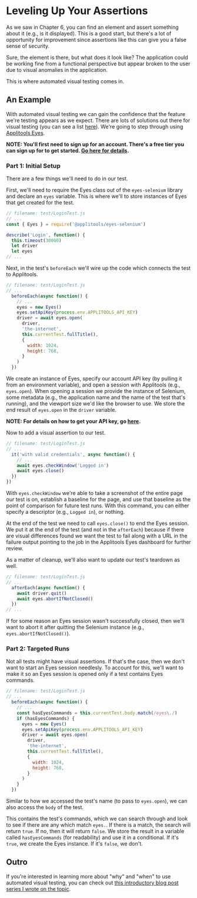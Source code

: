 # Leveling Up Your Assertions

As we saw in Chapter 6, you can find an element and assert something about it (e.g., is it displayed). This is a good start, but there's a lot of opportunity for improvement since assertions like this can give you a false sense of security.

Sure, the element is there, but what does it look like? The application could be working fine from a functional perspective but appear broken to the user due to visual anomalies in the application.

This is where automated visual testing comes in.

## An Example

With automated visual testing we can gain the confidence that the feature we're testing appears as we expect. There are lots of solutions out there for visual testing (you can see a list [here](https://applitools.com/blog/how-to-do-visual-testing-with-selenium)). We're going to step through using [Applitools Eyes](https://applitools.com).

__NOTE: You'll first need to sign up for an account. There's a free tier you can sign up for to get started. [Go here for details](https://applitools.com/users/register).__

### Part 1: Initial Setup

There are a few things we'll need to do in our test.

First, we'll need to require the Eyes class out of the `eyes-selenium` library and declare an `eyes` variable. This is where we'll to store instances of Eyes that get created for the test.

```javascript
// filename: test/LoginTest.js
// ...
const { Eyes } = require('@applitools/eyes-selenium')

describe('Login', function() {
  this.timeout(30000)
  let driver
  let eyes
// ...
```

Next, in the test's `beforeEach` we'll wire up the code which connects the test to Applitools.

```javascript
// filename: test/LoginTest.js
// ...
  beforeEach(async function() {
    // ...
    eyes = new Eyes()
    eyes.setApiKey(process.env.APPLITOOLS_API_KEY)
    driver = await eyes.open(
      driver,
      'the-internet',
      this.currentTest.fullTitle(),
      {
        width: 1024,
        height: 768,
      }
    )
  })
```

We create an instance of Eyes, specify our account API key (by pulling it from an environment variable), and open a session with Applitools (e.g., `eyes.open`). When opening a session we provide the instance of Selenium, some metadata (e.g., the application name and the name of the test that's running), and the viewport size we'd like the browser to use. We store the end result of `eyes.open` in the `driver` variable.

__NOTE: For details on how to get your API key, go [here](https://applitools.com/docs/topics/overview/obtain-api-key.html).__

Now to add a visual assertion to our test.

```javascript
// filename: test/LoginTest.js
// ...
  it('with valid credentials', async function() {
    // ...
    await eyes.checkWindow('Logged in')
    await eyes.close()
  })
})
```

With `eyes.checkWindow` we're able to take a screenshot of the entire page our test is on, establish a baseline for the page, and use that baseline as the point of comparison for future test runs. With this command, you can either specify a descriptor (e.g., `Logged in`), or nothing.

At the end of the test we need to call `eyes.close()` to end the Eyes session. We put it at the end of the test (and not in the `afterEach`) because if there are visual differences found we want the test to fail along with a URL in the failure output pointing to the job in the Applitools Eyes dashboard for further review.

As a matter of cleanup, we'll also want to update our test's teardown as well.

```javascript
// filename: test/LoginTest.js
// ...
  afterEach(async function() {
    await driver.quit()
    await eyes.abortIfNotClosed()
  })
// ...
```

If for some reason an Eyes session wasn't successfully closed, then we'll want to abort it after quitting the Selenium instance (e.g., `eyes.abortIfNotClosed()`).

### Part 2: Targeted Runs

Not all tests might have visual assertions. If that's the case, then we don't want to start an Eyes session needlesly. To account for this, we'll want to make it so an Eyes session is opened only if a test contains Eyes commands.

```javascript
// filename: test/LoginTest.js
// ...
  beforeEach(async function() {
    // ...
    const hasEyesCommands = this.currentTest.body.match(/eyes\./)
    if (hasEyesCommands) {
      eyes = new Eyes()
      eyes.setApiKey(process.env.APPLITOOLS_API_KEY)
      driver = await eyes.open(
        driver,
        'the-internet',
        this.currentTest.fullTitle(),
        {
          width: 1024,
          height: 768,
        }
      )
    }
  })
```

Similar to how we accessed the test's name (to pass to `eyes.open`), we can also access the `body` of the test.

This contains the test's commands, which we can search through and look to see if there are any which match `eyes.`. If there is a match, the search will return `true`. If no, then it will return `false`. We store the result in a variable called `hasEyesCommands` (for readability) and use it in a conditional. If it's `true`, we create the Eyes instance. If it's `false`, we don't.

## Outro

If you're interested in learning more about "why" and "when" to use automated visual testing, you can check out [this introductory blog post series I wrote on the topic](https://applitools.com/blog/visual-regression-testing-selenium).
